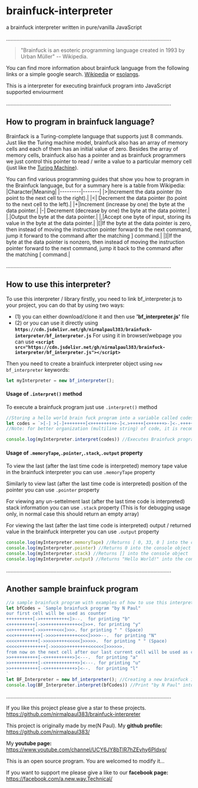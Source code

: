 # brainfuck-interpreter
a brainfuck interpreter written in pure/vanilla JavaScript

...............................................................................................................

>"Brainfuck is an esoteric programming language created in 1993 by Urban Müller" -- Wikipedia.

You can find more information about brainfuck language from the following links or a simple google search. [Wikipedia](https://en.wikipedia.org/wiki/Brainfuck) or [esolangs](https://esolangs.org/wiki/Brainfuck).

This is a interpreter for executing brainfuck program into JavaScript supported enviourment

...............................................................................................................

## How to program in brainfuck language?
Brainfack is a Turing-complete language that supports just 8 commands. Just like the Turing machine model, brainfuck also has an array of memory cells and each of them has an initial value of zero.
Besides the array of memory cells, brainfuck also has a pointer and as  brainfuck programmers we just control this pointer to read / write a value to a particular memory cell (just like the [Turing Machine](https://en.wikipedia.org/wiki/Turing_machine)).

You can find various programming guides that show you how to program in the Brainfuck language, but for a summary here is a table from Wikipedia:
|Character|Meaning|
|---------|-------|
|>|Increment the data pointer (to point to the next cell to the right).|
|<|	Decrement the data pointer (to point to the next cell to the left).|
|+|Increment (increase by one) the byte at the data pointer.|
|-|	Decrement (decrease by one) the byte at the data pointer.|
|.|Output the byte at the data pointer.|
|,|Accept one byte of input, storing its value in the byte at the data pointer.|
|[|If the byte at the data pointer is zero, then instead of moving the instruction pointer forward to the next command, jump it forward to the command after the matching ] command.|
|]|If the byte at the data pointer is nonzero, then instead of moving the instruction pointer forward to the next command, jump it back to the command after the matching [ command.|

...............................................................................................................

## How to use this interpreter?
To use this interpreter / library firstly, you need to link bf_interpreter.js to your project, you can do that by using two ways:
* (1) you can either download/clone it and then use **'bf_interpreter.js'** file
* (2) or you can use it directly using **`https://cdn.jsdelivr.net/gh/nirmalpaul383/brainfuck-interpreter/bf_interpreter.js`**
  For using it in browser/webpage you can use **``` <script src="https://cdn.jsdelivr.net/gh/nirmalpaul383/brainfuck-interpreter/bf_interpreter.js"></script> ```**

Then you need to create a brainfuck interpreter object using ` new bf_interpreter ` keywords:
```JavaScript
let myInterpreter = new bf_interpreter();
```
#### Usage of ` .interpret() ` method
To execute a brainfuck program just use ` .interpret() ` method
```JavaScript
//Storing a hello world brain fuck program into a variable called codes.
let codes = `>[-] >[-]++++++++[<+++++++++>-]<.>+++++[<++++++>-]<-.+++++++..+++.>+++++++++[<--------->-]<++.>+++++++[<++++++++>-]<-.>+++++[<+++++>-]<-.+++.------.   --------.>++++++++[<-------->-]<---.<`;
//Note: for better organization (multiline string) of code, it is recommended to use backticks (`) instead of normal single (') or double quote (")

console.log(myInterpreter.interpret(codes)) //Executes Brainfuck program and returns "Hello World!" into the javascript console
```

#### Usage of ` .memoryTape `,` .pointer `,` .stack `,` .output ` property
To view the last (after the last time code is interpreted) memory tape value in the brainfuck interpreter you can use ` .memoryTape ` property

Similarly to view last (after the last time code is interpreted) position of the pointer you can use ` .pointer ` property

For viewing any un-settelment last (after the last time code is interpreted) stack information you can use ` .stack ` property (This is for debugging usage only, in normal case this should return an empty array)

For viewing the last (after the last time code is interpreted) output / returned value in the brainfuck interpreter you can use ` .output ` property
```JavaScript
console.log(myInterpreter.memoryTape) //Returns [ 0, 33, 0 ] into the console object
console.log(myInterpreter.pointer) //Returns 0 into the console object
console.log(myInterpreter.stack) //Returns [] into the console object
console.log(myInterpreter.output) //Returns "Hello World!" into the console object
```

...............................................................................................................

## Another sample brainfuck program
```JavaScript
//a sample brainfuck program with examples of how to use this interpreter
let bfCodes = `Sample brainfuck program "by N Paul"
our first cell will be used as counter
++++++++++[->++++++++++<]>--.  for printing "b"
<++++++++++[->>++++++++++++<<]>>+. for printing "y"
<<++++++++[->>>++++<<<]>>>. for printing " " (Space)
<<<++++++++++[->>>>++++++++<<<<]>>>>--.  for printing "N"
<<<<++++++++[->>>>>++++<<<<<]>>>>>.  for printing " " (Space)
<<<<<++++++++++[->>>>>>++++++++<<<<<<]>>>>>>.
from now on the next cell after our last current cell will be used as counter
>>++++++++++[-<++++++++++>]<---.  for printing "a"
>>++++++++++[-<++++++++++++>]<---. for printing "u"
>>++++++++++[-<+++++++++++>]<--.  for printing "l"
`
let BF_Interpreter = new bf_interpreter(); //Creating a new brainfuck interpreter
console.log(BF_Interpreter.interpret(bfCodes)) //Print "by N Paul" into the console
```
...............................................................................................................

If you like this project please give a star to these projects. https://github.com/nirmalpaul383/brainfuck-interpreter

This project is originally made by me(N Paul). My **github profile:** https://github.com/nirmalpaul383/ 

My **youtube page:** https://www.youtube.com/channel/UCY6JY8bTlR7hZEvhy6Pldxg/

This is an open source program. You are welcomed to modify it...

If you want to support me please give a like to our **facebook page:** https://facebook.com/a.new.way.Technical/
